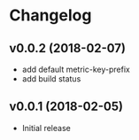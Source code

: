 # Changelog

## v0.0.2 (2018-02-07)

* add default metric-key-prefix
* add build status

## v0.0.1 (2018-02-05)

* Initial release

